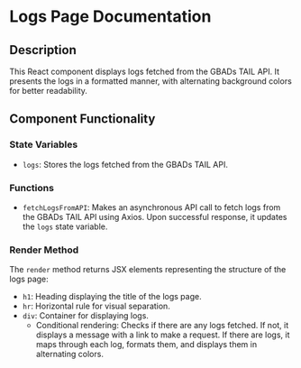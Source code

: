 # Logs Page Documentation

## Description
This React component displays logs fetched from the GBADs TAIL API. It presents the logs in a formatted manner, with alternating background colors for better readability.

## Component Functionality

### State Variables
- `logs`: Stores the logs fetched from the GBADs TAIL API.

### Functions
- `fetchLogsFromAPI`: Makes an asynchronous API call to fetch logs from the GBADs TAIL API using Axios. Upon successful response, it updates the `logs` state variable.

### Render Method
The `render` method returns JSX elements representing the structure of the logs page:
- `h1`: Heading displaying the title of the logs page.
- `hr`: Horizontal rule for visual separation.
- `div`: Container for displaying logs.
  - Conditional rendering: Checks if there are any logs fetched. If not, it displays a message with a link to make a request. If there are logs, it maps through each log, formats them, and displays them in alternating colors.


